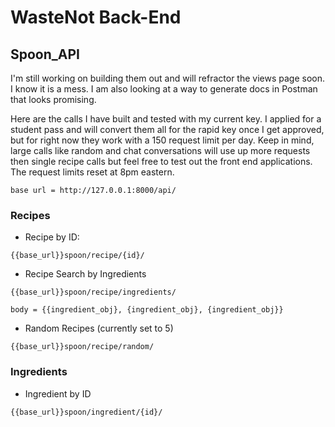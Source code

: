 # WasteNot Back-End

## Spoon_API
I'm still working on building them out and will refractor the views page soon. I know it is a mess. I am also looking at a way to generate docs in Postman that looks promising. 

Here are the calls I have built and tested with my current key. I applied for a student pass and will convert them all for the rapid key once I get approved, but for right now they work with a 150 request limit per day. Keep in mind, large calls like random and chat conversations will use up more requests then single recipe calls but feel free to test out the front end applications. The request limits reset at 8pm eastern. 

```
base url = http://127.0.0.1:8000/api/
``` 

### Recipes

* Recipe by ID:
```
{{base_url}}spoon/recipe/{id}/ 
```
* Recipe Search by Ingredients
```
{{base_url}}spoon/recipe/ingredients/
```
``` 
body = {{ingredient_obj}, {ingredient_obj}, {ingredient_obj}}
```
* Random Recipes (currently set to 5)
```
{{base_url}}spoon/recipe/random/
```

### Ingredients
* Ingredient by ID
```
{{base_url}}spoon/ingredient/{id}/
```
